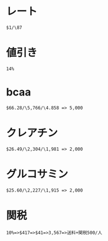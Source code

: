 # レート
    $1/\87
# 値引き
    14%
# bcaa
    $66.28/\5,766/\4.858 => 5,000
# クレアチン
    $26.49/\2,304/\1,981 => 2,000
# グルコサミン
    $25.60/\2,227/\1,915 => 2,000
# 関税
    10%=>$417=>$41=>3,567=>送料+関税500/人